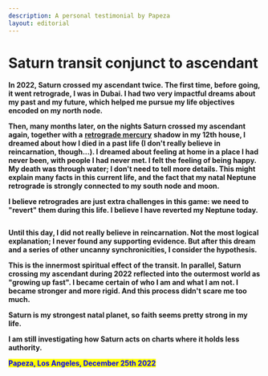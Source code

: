 ```yaml
---
description: A personal testimonial by Papeza
layout: editorial
---
```


# Saturn transit conjunct to ascendant

**In 2022, Saturn crossed my ascendant twice. The first time, before going, it went retrograde, I was in Dubai. I had two very impactful dreams about my past and my future, which helped me pursue my life objectives encoded on my north node.**

**Then, many months later, on the nights Saturn crossed my ascendant again, together with a** [**retrograde mercury**](../../../retrogrades/) **shadow in my 12th house, I dreamed about how I died in a past life (I don't really believe in reincarnation, though...). I dreamed about feeling at home in a place I had never been, with people I had never met. I felt the feeling of being happy. My death was through water; I don't need to tell more details. This might explain many facts in this current life, and the fact that my natal Neptune retrograde is strongly connected to my south node and moon.**&#x20;

**I believe retrogrades are just extra challenges in this game: we need to "revert" them during this life. I believe I have reverted my Neptune today.**

<figure><img src="../../../../../../../.gitbook/assets/pexels-btgl-♡-3689659 (1).jpg" alt=""><figcaption></figcaption></figure>

**Until this day, I did not really believe in reincarnation. Not the most logical explanation; I never found any supporting evidence. But after this dream and a series of other uncanny synchronicities, I consider the hypothesis.**&#x20;

**This is the innermost spiritual effect of the transit. In parallel, Saturn crossing my ascendant during 2022 reflected into the outermost world as "growing up fast". I became certain of who I am and what I am not. I became stronger and more rigid. And this process didn't scare me too much.**

**Saturn is my strongest natal planet, so faith seems pretty strong in my life.**

**I am still investigating how Saturn acts on charts where it holds less authority.**

<mark style="color:blue;">**Papeza, Los Angeles, December 25th 2022**</mark>
